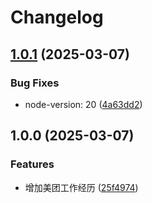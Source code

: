 # Changelog

## [1.0.1](https://github.com/yangjunlong/resume/compare/v1.0.0...v1.0.1) (2025-03-07)


### Bug Fixes

* node-version: 20 ([4a63dd2](https://github.com/yangjunlong/resume/commit/4a63dd282724ac644c8b2243fb09edc02bab677c))

## 1.0.0 (2025-03-07)


### Features

* 增加美团工作经历 ([25f4974](https://github.com/yangjunlong/resume/commit/25f49743df6106e8299e2b26d4bc06f487fd6c95))
